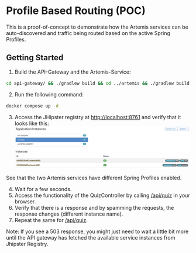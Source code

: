 # Profile Based Routing (POC)

This is a proof-of-concept to demonstrate how the Artemis services can be auto-discovered and traffic being routed based on the active Spring Profiles.

## Getting Started

1. Build the API-Gateway and the Artemis-Service:
```bash
cd api-gateway/ && ./gradlew build && cd ../artemis && ./gradlew build
```
2. Run the following command:
```bash
docker compose up -d
```
3. Access the JHipster registry at [http://localhost:8761](http://localhost:8761/registry/applications) and verify that it looks like this:
![JHipster Registry](./docs/jhipster_registry_discovered_services.png)

See that the two Artemis services have different Spring Profiles enabled.

4. Wait for a few seconds.
5. Access the functionality of the QuizController by calling [/api/quiz](http://localhost:8080/api/quiz) in your browser.
6. Verify that there is a response and by spamming the requests, the response changes (different instance name).
7. Repeat the same for [/api/quiz](http://localhost:8080/api/text).

Note: If you see a 503 response, you might just need to wait a little bit more until the API gateway has fetched the available service instances from Jhipster Registry.